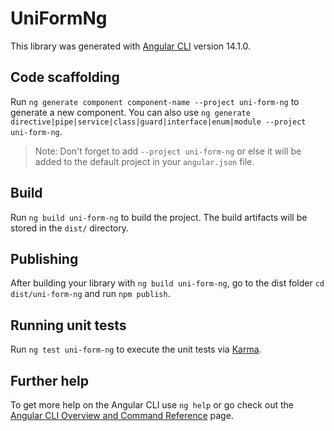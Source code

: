 # UniFormNg

This library was generated with [Angular CLI](https://github.com/angular/angular-cli) version 14.1.0.

## Code scaffolding

Run `ng generate component component-name --project uni-form-ng` to generate a new component. You can also use `ng generate directive|pipe|service|class|guard|interface|enum|module --project uni-form-ng`.
> Note: Don't forget to add `--project uni-form-ng` or else it will be added to the default project in your `angular.json` file. 

## Build

Run `ng build uni-form-ng` to build the project. The build artifacts will be stored in the `dist/` directory.

## Publishing

After building your library with `ng build uni-form-ng`, go to the dist folder `cd dist/uni-form-ng` and run `npm publish`.

## Running unit tests

Run `ng test uni-form-ng` to execute the unit tests via [Karma](https://karma-runner.github.io).

## Further help

To get more help on the Angular CLI use `ng help` or go check out the [Angular CLI Overview and Command Reference](https://angular.io/cli) page.
